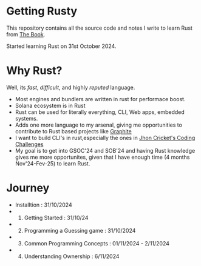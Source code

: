 # Getting Rusty
This repository contains all the source code and notes I write to learn Rust from [The Book](https://doc.rust-lang.org/book/).

Started learning Rust on 31st October 2024.

# Why Rust?
Well, its _fast_, _difficult_, and highly _reputed_ language.
- Most engines and bundlers are written in rust for performace boost.
- Solana ecosystem is in Rust
- Rust can be used for literally everything, CLI, Web apps, embedded systems.
- Adds one more language to my arsenal, giving me opportunities to contribute to Rust based projects like [Graphite](graphite.rs)
- I want to build CLI's in rust,especially the ones in [Jhon Cricket's Coding Challenges](https://codingchallenges.fyi/challenges/intro)
- My goal is to get into GSOC'24 and SOB'24 and having Rust knowledge gives me more opportunites, given that I have enough time (4 months Nov'24-Fev-25) to learn Rust.

# Journey
- Installtion : 31/10/2024
- 1. Getting Started : 31/10/24
- 2. Programming a Guessing game : 31/10/2024
- 3. Common Programming Concepts : 01/11/2024 - 2/11/2024
- 4. Understanding Ownership : 6/11/2024